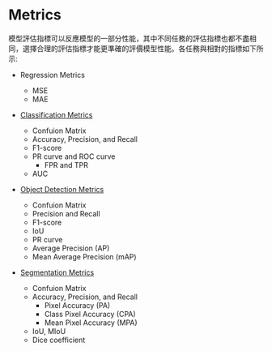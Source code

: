 # Metrics

模型評估指標可以反應模型的一部分性能，其中不同任務的評估指標也都不盡相同，選擇合理的評估指標才能更準確的評價模型性能。各任務與相對的指標如下所示:

- Regression Metrics
  - MSE
  - MAE

- [Classification Metrics](classification.md)
  - Confuion Matrix
  - Accuracy, Precision, and Recall
  - F1-score
  - PR curve and ROC curve
    - FPR and TPR
  - AUC

- [Object Detection Metrics](object_detection.md)
  - Confuion Matrix
  - Precision and Recall
  - F1-score
  - IoU
  - PR curve
  - Average Precision (AP)
  - Mean Average Precision (mAP)

- [Segmentation Metrics](segmentation.md)
  - Confuion Matrix
  - Accuracy, Precision, and Recall
    - Pixel Accuracy (PA)
    - Class Pixel Accuracy (CPA)
    - Mean Pixel Accuracy (MPA)
  - IoU, MIoU
  - Dice coefficient
